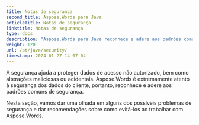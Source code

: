 ```yaml
---
title: Notas de segurança
second_title: Aspose.Words para Java
articleTitle: Notas de segurança
linktitle: Notas de segurança
type: docs
description: "Aspose.Words para Java reconhece e adere aos padrões comuns de segurança para garantir um alto nível de segurança de dados. Veja possíveis problemas de segurança e recomendações sobre como evitá-los."
weight: 120
url: /pt/java/security/
timestamp: 2024-01-27-14-07-04
---
```


A segurança ajuda a proteger dados de acesso não autorizado, bem como alterações maliciosas ou acidentais. Aspose.Words é extremamente atento à segurança dos dados do cliente, portanto, reconhece e adere aos padrões comuns de segurança.

Nesta seção, vamos dar uma olhada em alguns dos possíveis problemas de segurança e dar recomendações sobre como evitá-los ao trabalhar com Aspose.Words.
